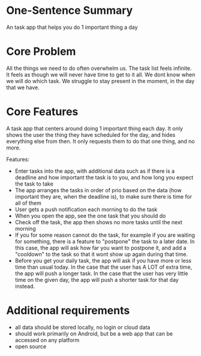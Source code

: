 # One-Sentence Summary

An task app that helps you do 1 important thing a day

# Core Problem

All the things we need to do often overwhelm us. The task list feels infinite. It feels as though we will never have time to get to it all. We dont know when we will do which task. We struggle to stay present in the moment, in the day that we have.

# Core Features

A task app that centers around doing 1 important thing each day. It only shows the user the thing they have scheduled for the day, and hides everything else from then. It only requests them to do that one thing, and no more.

Features:
- Enter tasks into the app, with additional data such as if there is a deadline and how important the task is to you, and how long you expect the task to take
- The app arranges the tasks in order of prio based on the data (how important they are, when the deadline is), to make sure there is time for all of them
- User gets a push notification each morning to do the task
- When you open the app, see the one task that you should do
- Check off the task, the app then shows no more tasks until the next morning
- If you for some reason cannot do the task, for example if you are waiting for something, there is a feature to "postpone" the task to a later date. In this case, the app will ask how far you want to postpone it, and add a "cooldown" to the task so that it wont show up again during that time.
- Before you get your daily task, the app will ask if you have more or less time than usual today. In the case that the user has A LOT of extra time, the app will push a longer task. In the case that the user has very little time on the given day, the app will push a shorter task for that day instead.

# Additional requirements

- all data should be stored locally, no login or cloud data
- should work primarily on Android, but be a web app that can be accessed on any platform
- open source